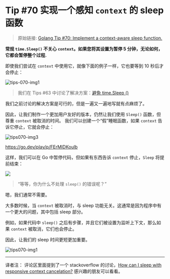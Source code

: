 # Tip #70 实现一个感知 `context` 的 sleep 函数

> 原始链接: [Golang Tip #70: Implement a context-aware sleep function.](https://twitter.com/func25/status/1776936187137229071)

**常规 `time.Sleep()` 不关心 `context`。如果您将其设置为暂停 5 分钟，无论如何，它都会暂停整个过程.**

即使我们尝试在 `context` 中使用它，就像下面的例子一样，它也要等到 10 秒后才会停止：

![tips-070-img1](./images/070/tips070-img1.png)

> 我们在 Tips #63 中讨论了解决方案：[避免 time.Sleep ()](https://twitter.com/func25/status/1774070336214253734)

我们之前讨论的解决方案是可行的，但是一遍又一遍地写就有点麻烦了。

因此，让我们制作一个更加用户友好的版本，仍然让我们使用 `Sleep()` 函数，但尊重 `context` 被取消的时间。
我们可以创建一个“假”睡眠函数，如果 `context` 告诉它停止，它就会停止：

![tips070-img3](./images/070/tips070-img2.png)

https://go.dev/play/p/FErMIDKoulb

这样，我们可以在 Go 中暂停代码，但如果有东西告诉 `context` 停止，`Sleep` 将提前结束：

![](./images/070/tips070-img3.png)

> “等等，你为什么不处理 `sleep()` 的错误呢？”

嗯，我们通常不需要。

大多数时候，当 `context` 被取消时，与 sleep 功能无关。这通常是因为程序中有一个更大的问题，其中包括 sleep 部分。

例如，如果代码中 `sleep()` 之后有步骤，并且它们被设置为监听上下文，那么如果 `context` 被取消，它们也会停止。

因此，让我们的 sleep 时间更短更加重要。

![tips070-img1](./images/070/tips070-img4.png)

---

译者注： 评论区里面提到了一个 stackoverflow 的讨论，[How can I sleep with responsive context cancelation?](https://stackoverflow.com/questions/55135239/how-can-i-sleep-with-responsive-context-cancelation/77415571#77415571) 感兴趣的朋友可以看看。
